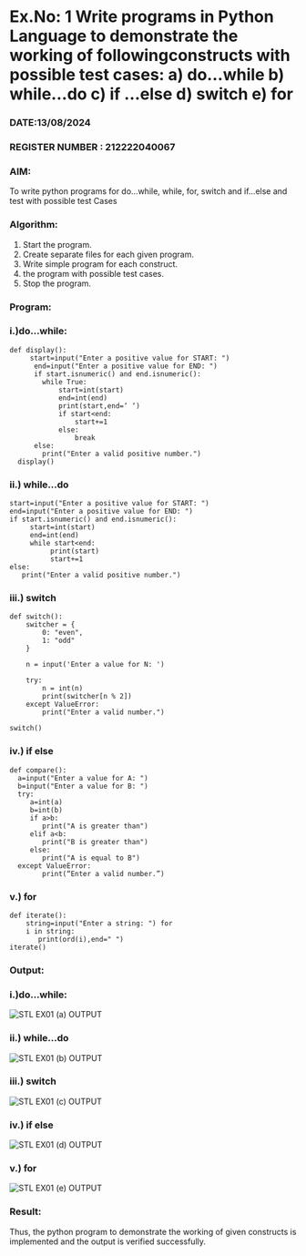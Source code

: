 # Ex.No: 1 Write programs in Python Language to demonstrate the working of followingconstructs with possible test cases: a) do…while b) while…do c) if …else d) switch e) for 

### DATE:13/08/2024                                                                  
### REGISTER NUMBER : 212222040067

### AIM:  
To write python programs for do…while, while, for, switch and if…else and test with possible test 
Cases 

### Algorithm:
1. Start the program.
2. Create separate files for each given program.
3. Write simple program for each construct.
4.  the program with possible test cases.
5. Stop the program.
### Program:

### i.)do…while: 

```
def display():
     start=input("Enter a positive value for START: ")
      end=input("Enter a positive value for END: ")
      if start.isnumeric() and end.isnumeric():
        while True:
            start=int(start)
            end=int(end)
            print(start,end=‘ ‘)
            if start<end:
                start+=1
            else:
                break
      else:
        print("Enter a valid positive number.") 
  display() 
```

### ii.) while…do 

```
start=input("Enter a positive value for START: ") 
end=input("Enter a positive value for END: ")
if start.isnumeric() and end.isnumeric():
     start=int(start)
     end=int(end)
     while start<end:
          print(start)
          start+=1
else:
   print("Enter a valid positive number.")

```

### iii.) switch 

```
def switch(): 
    switcher = { 
        0: "even", 
        1: "odd" 
    }
    
    n = input('Enter a value for N: ')
    
    try: 
        n = int(n) 
        print(switcher[n % 2]) 
    except ValueError: 
        print("Enter a valid number.") 

switch()

```

### iv.) if else

```
def compare():
  a=input("Enter a value for A: ")
  b=input("Enter a value for B: ")
  try:
     a=int(a)
     b=int(b)
     if a>b:
        print("A is greater than")
     elif a<b:
        print("B is greater than")
     else:
        print("A is equal to B")
  except ValueError:
        print(“Enter a valid number.”) 

```

### v.) for

```
def iterate():
    string=input("Enter a string: ") for
    i in string:
       print(ord(i),end=" ")
iterate() 
```














### Output:

### i.)do…while: 

![STL EX01 (a) OUTPUT](https://github.com/user-attachments/assets/9a8f4b9c-d372-484a-b0f2-6ced35765083)

### ii.) while…do 

![STL EX01 (b) OUTPUT](https://github.com/user-attachments/assets/99e1f3bb-7990-460e-9d4b-4937f01392ed)

### iii.) switch 

![STL EX01 (c) OUTPUT](https://github.com/user-attachments/assets/a2a1ee35-6c9e-400c-9fcd-d87b5456d592)

### iv.) if else

![STL EX01 (d) OUTPUT](https://github.com/user-attachments/assets/d98ce0d1-55ca-4615-9111-d2f97f821bb0)

### v.) for 

![STL EX01 (e) OUTPUT](https://github.com/user-attachments/assets/7c5170fb-e5f1-44b3-81c8-a48ae8bb8576)

### Result:
Thus, the python program to demonstrate the working of given constructs is implemented and the output is verified successfully.


